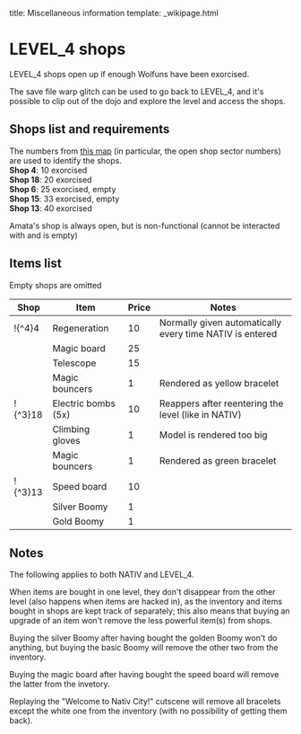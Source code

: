 title: Miscellaneous information
template: _wikipage.html

# LEVEL_4 shops
LEVEL_4 shops open up if enough Wolfuns have been exorcised.  

The save file warp glitch can be used to go back to LEVEL_4, and it's possible to clip out of the dojo and explore the level and access the shops.  

## Shops list and requirements
The numbers from [this map](/technical/disc_files/sector_pictures/NATIV/shops_map.jpg) (in particular, the open shop sector numbers) are used to identify the shops.  
**Shop 4**: 10 exorcised  
**Shop 18**: 20 exorcised  
**Shop 6**: 25 exorcised, empty  
**Shop 15**: 33 exorcised, empty  
**Shop 13**: 40 exorcised  

Amata's shop is always open, but is non-functional (cannot be interacted with and is empty)

## Items list
Empty shops are omitted

|Shop|Item|Price|Notes|
|-|-|-|-|
|!{^4}4|Regeneration|10|Normally given automatically every time NATIV is entered|
||Magic board|25||
||Telescope|15||
||Magic bouncers|1|Rendered as yellow bracelet|
|!{^3}18|Electric bombs (5x)|10|Reappers after reentering the level (like in NATIV)|
||Climbing gloves|1|Model is rendered too big|
||Magic bouncers|1|Rendered as green bracelet|
|!{^3}13|Speed board|10||
||Silver Boomy|1||
||Gold Boomy|1||

## Notes
The following applies to both NATIV and LEVEL_4.  

When items are bought in one level, they don't disappear from the other level (also happens when items are hacked in), as the inventory and items bought in shops are kept track of separately; this also means that buying an upgrade of an item won't remove the less powerful item(s) from shops.   

Buying the silver Boomy after having bought the golden Boomy won't do anything, but buying the basic Boomy will remove the other two from the inventory.

Buying the magic board after having bought the speed board will remove the latter from the invetory.

Replaying the "Welcome to Nativ City!" cutscene will remove all bracelets except the white one from the inventory (with no possibility of getting them back). 

